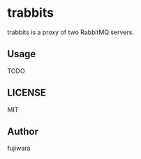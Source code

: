# trabbits

trabbits is a proxy of two RabbitMQ servers.

## Usage

TODO

## LICENSE

MIT

## Author

fujiwara
